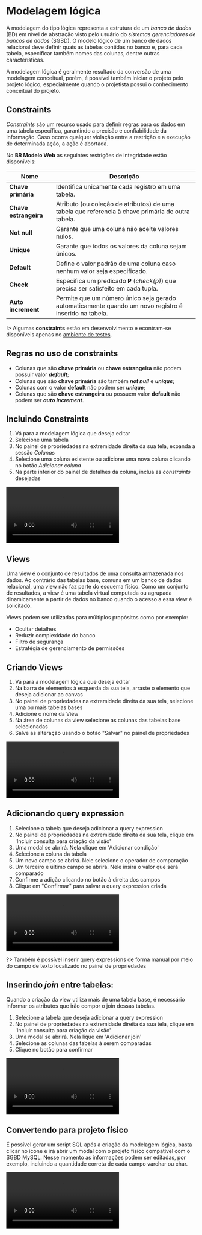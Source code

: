 # Modelagem lógica

A modelagem do tipo lógica representa a estrutura de um _banco de dados_ (BD) em nível de abstração visto pelo usuário do _sistemas gerenciadores de bancos de dados_ (SGBD). O modelo lógico de um banco de dados relacional deve definir quais as tabelas contidas no banco e, para cada tabela, especificar também nomes das colunas, dentre outras características. 

A modelagem lógica é geralmente resultado da conversão de uma modelagem conceitual, porém, é possível também iniciar o projeto pelo projeto lógico, especialmente quando o projetista possui o conhecimento conceitual do projeto.

## Constraints

_Constraints_ são um recurso usado para definir regras para os dados em uma tabela específica, garantindo a precisão e confiabilidade da informação. Caso ocorra qualquer violação entre a restrição e a execução de determinada ação, a ação é abortada.

No **BR Modelo Web** as seguintes restrições de integridade estão disponíveis:

| Nome | Descrição |
| ---- | --------- |
| **Chave primária** | Identifica unicamente cada registro em uma tabela. |
| **Chave estrangeira** | Atributo (ou coleção de atributos) de uma tabela que referencia à chave primária de outra tabela. |
| **Not null** | Garante que uma coluna não aceite valores nulos. |
| **Unique** | Garante que todos os valores da coluna sejam únicos. |
| **Default** | Define o valor padrão de uma coluna caso nenhum valor seja especificado. |
| **Check** | Especifica um predicado **P** (_check(p)_) que precisa ser satisfeito em cada tupla. |
| **Auto increment** | Permite que um número único seja gerado automaticamente quando um novo registro é inserido na tabela. |

!> Algumas **constraints** estão em desenvolvimento e econtram-se disponíveis apenas no [ambiente de testes](https://brmodelo-stage.herokuapp.com/#!/).

## Regras no uso de constraints

- Colunas que são **chave primária** ou **chave estrangeira** não podem possuir valor **_default_**;
- Colunas que são **chave primária** são também **_not null_** e **_unique_**;
- Colunas com o valor **default** não podem ser **_unique_**;
- Colunas que são **chave estrangeira** ou possuem valor **default** não podem ser **_auto increment_**.

## Incluindo Constraints

1. Vá para a modelagem lógica que deseja editar
1. Selecione uma tabela
1. No painel de propriedades na extremidade direita da sua tela, expanda a sessão _Colunas_
1. Selecione uma coluna existente ou adicione uma nova coluna clicando no botão _Adicionar coluna_
1. Na parte inferior do painel de detalhes da coluna, inclua as _constraints_ desejadas

<video class="video-player" controls>
	<source src="logical-model/assets/constraints.mp4" type="video/mp4">
	Desculpe, seu navegador não suporta esse formato de vídeo.
</video>

## Views

Uma view é o conjunto de resultados de uma consulta armazenada nos dados. Ao contrário das tabelas base, comuns em um banco de dados relacional, uma view não faz parte do esquema físico. Como um conjunto de resultados, a view é uma tabela virtual computada ou agrupada dinamicamente a partir de dados no banco quando o acesso a essa view é solicitado.

Views podem ser utilizadas para múltiplos propósitos como por exemplo:

- Ocultar detalhes
- Reduzir complexidade do banco
- Filtro de segurança
- Estratégia de gerenciamento de permissões

## Criando Views

1. Vá para a modelagem lógica que deseja editar
1. Na barra de elementos à esquerda da sua tela, arraste o elemento que deseja adicionar ao canvas
1. No painel de propriedades na extremidade direita da sua tela, selecione uma ou mais tabelas bases
1. Adicione o nome da View
1. Na área de colunas da view selecione as colunas das tabelas base selecionadas
1. Salve as alteração usando o botão "Salvar" no painel de propriedades

<video class="video-player" controls>
	<source src="logical-model/assets/views.mp4" type="video/mp4">
	Desculpe, seu navegador não suporta esse formato de vídeo.
</video>

## Adicionando query expression

1. Selecione a tabela que deseja adicionar a query expression
1. No painel de propriedades na extremidade direita da sua tela, clique em 'Incluir consulta para criação da visão'
1. Uma modal se abrirá. Nela clique em 'Adicionar condição'
1. Selecione a coluna da tabela
1. Um novo campo se abrirá. Nele selecione o operador de comparação
1. Um terceiro e último campo se abrirá. Nele insira o valor que será comparado
1. Confirme a adição clicando no botão à direita dos campos
1. Clique em "Confirmar" para salvar a query expression criada

<video class="video-player" controls>
	<source src="logical-model/assets/view-query-expression.mp4" type="video/mp4">
	Desculpe, seu navegador não suporta esse formato de vídeo.
</video>

?> Também é possível inserir query expressions de forma manual por meio do campo de texto localizado no painel de propriedades

## Inserindo _join_ entre tabelas:

Quando a criação da view utiliza mais de uma tabela base, é necessário informar os atributos que irão compor o join dessas tabelas.

1. Selecione a tabela que deseja adicionar a query expression
1. No painel de propriedades na extremidade direita da sua tela, clique em 'Incluir consulta para criação da visão'
1. Uma modal se abrirá. Nela lique em 'Adicionar join'
1. Selecione as colunas das tabelas à serem comparadas
1. Clique no botão para confirmar

<video class="video-player" controls>
	<source src="logical-model/assets/joins.mp4" type="video/mp4">
	Desculpe, seu navegador não suporta esse formato de vídeo.
</video>

## Convertendo para projeto físico

É possível gerar um script SQL após a criação da modelagem lógica, basta clicar no ícone e irá abrir um modal com o projeto físico compatível com o SGBD MySQL. Nesse momento as informações podem ser editadas, por exemplo, incluindo a quantidade correta de cada campo varchar ou char.

<video class="video-player" controls>
	<source src="logical-model/assets/projeto-fisico.mp4" type="video/mp4">
	Desculpe, seu navegador não suporta esse formato de vídeo.
</video>
